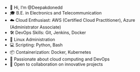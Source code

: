 - 👋 Hi, I’m @Deepakdonedd
- 🎓 B.E. in Electronics and Telecommunication
- ☁️ Cloud Enthusiast: AWS (Certified Cloud Practitioner), Azure (Administrator Associate)
- 🛠️ DevOps Skills: Git, Jenkins, Docker
- 🐧 Linux Administration
- 💻 Scripting: Python, Bash
- 📦 Containerization: Docker, Kubernetes
- 🚀 Passionate about cloud computing and DevOps
- 🤝 Open to collaboration on innovative projects

<!---
Deepakdonedd/Deepakdonedd is a ✨ special ✨ repository because its `README.md` (this file) appears on your GitHub profile.
You can click the Preview link to take a look at your changes.
--->
